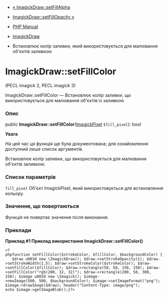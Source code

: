 - [« ImagickDraw::setFillAlpha](imagickdraw.setfillalpha.md)
- [ImagickDraw::setFillOpacity »](imagickdraw.setfillopacity.md)

- [PHP Manual](index.md)
- [ImagickDraw](class.imagickdraw.md)
- Встановлює колір заливки, який використовується для малювання об'єктів
заливкою

# ImagickDraw::setFillColor

(PECL imagick 2, PECL imagick 3)

ImagickDraw::setFillColor — Встановлює колір заливки, що використовується для
малювання об'єктів із заливкою

### Опис

public
**ImagickDraw::setFillColor**([ImagickPixel](class.imagickpixel.md)
`$fill_pixel`): bool

**Увага**

На цей час ця функція ще була документована; для
ознайомлення доступний лише список аргументів.

Встановлює колір заливки, що використовується для малювання об'єктів
заливкою.

### Список параметрів

`fill_pixel`
Об'єкт ImagickPixel, який використовується для встановлення кольору.

### Значення, що повертаються

Функція не повертає значення після виконання.

### Приклади

**Приклад #1 Приклад використання **ImagickDraw::setFillColor()****

` <?phpfunction setFillColor($strokeColor, $fillColor, $backgroundColor) {   $draw u003d new \ImagickDraw(); $draw->setStrokeOpacity(1); $draw->setStrokeWidth(1.5); $draw->setStrokeColor($strokeColor); $draw->setFillColor($fillColor); $draw->rectangle(50, 50, 150, 150); $draw->setFillColor("rgb(200, 32, 32)"); $draw->rectangle(200, 50, 300, 150); $image u003d new \Imagick(); $image->newImage(500, 500, $backgroundColor); $image->setImageFormat("png"); $image->drawImage($draw); header("Content-Type: image/png"); echo $image->getImageBlob();}?> `
